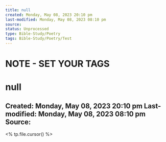 ```yaml
---
title: null
created: Monday, May 08, 2023 20:10 pm
last-modified: Monday, May 08, 2023 08:10 pm
source: 
status: Unprocessed
type: Bible-Study/Poetry
tags: Bible-Study/Poetry/Test
---
```

# **NOTE - SET YOUR TAGS**


# null
Created: Monday, May 08, 2023 20:10 pm
Last-modified: Monday, May 08, 2023 08:10 pm
Source: 
---

<% tp.file.cursor() %>